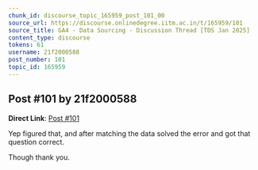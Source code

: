 ```yaml
---
chunk_id: discourse_topic_165959_post_101_00
source_url: https://discourse.onlinedegree.iitm.ac.in/t/165959/101
source_title: GA4 - Data Sourcing - Discussion Thread [TDS Jan 2025]
content_type: discourse
tokens: 61
username: 21f2000588
post_number: 101
topic_id: 165959
---
```


## Post #101 by 21f2000588

**Direct Link**: [Post #101](https://discourse.onlinedegree.iitm.ac.in/t/165959/101)

Yep figured that, and after matching the data solved the error and got that question correct.

Though thank you.
